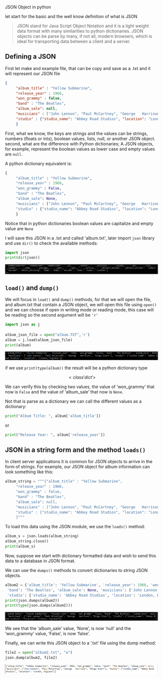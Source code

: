 JSON Object in python

let start for the basic and the well know definition of what is JSON
> JSON stand for Java Script Object Notation and it is a light weight data format with many similarities to python dictionaries. JSON objects can be parse by many, if not all, modern browsers, which is ideal for transporting data between a client and a server.


## Defining a JSON

First let make and example file, that can be copy and save as a .txt and it will represent our JSON file

```Json
{
     "album_title" : "Yellow Submarine",
     "release_year" : 1966,
     "won_grammy" : false,
     "band" : "The Beatles",
     "album_sale": null,
     "musicians" : ["John Lennon", "Paul McCartney", "George   Harrison", "Ringo Starr"],
     "studio" : {"studio_name": "Abbey Road Studios", "location": "London, England"}
     }
```
First, what we know, the keys are strings and the values can be strings, numbers (floats or ints), boolean values, lists, null, or another JSON object.
second, what are the difference with Python dictionaries; A JSON objects, for example, represent the boolean values as lower case and empty values are `null`.

A python dictionary equivalent is:

```python
{
     "album_title" : "Yellow Submarine",
     "release_year" : 1966,
     "won_grammy" : False,
     "band" : "The Beatles",
     "album_sale": None,
     "musicians" : ["John Lennon", "Paul McCartney", "George   Harrison", "Ringo Starr"],
     "studio" : {"studio_name": "Abbey Road Studios", "location": "London, England"}
     }
```

Notice that in python dictionaries boolean values are capitalize and empty value are `None`

I will save this JSON in a .txt and called 'album.txt', later import `json` library and use `dir()` to check the available methods:

```python
import json
print(dir(json))
```

![JSON object python](images/JSON_object_python_001.png)

## `load()` and `dump()`

We will focus in `load()` and `dump()` methods, for that we will open the file, and album.txt that contain a JSON object, we will open this file using `open()` and we can choose if open in writing mode or reading mode, this case will be reading so the second argument will be `'r'`

```python
import json as j

album_json_file = open("album.TXT",'r')
album = j.load(album_json_file)
print(album)
```
![JSON object python](images/JSON_object_python_002.png)

if we use `print(type(album))` the result will be a python dictionary type

$$
<class 'dict'>
$$

We can verify this by checking two values, the value of ‘won_grammy’ that now is `False` and the value of ‘album_sale’ that now is `None`.

Not that is parse as a dictionary we can call the different values as a dictionary:

``` python
print("Album Title: ", album['album_title'])
```
or
```python
print("Release Year: ", album['release_year'])
```

## JSON in a string form and the method `loads()`

In client server applications it is common for JSON objects to arrive in the form of strings. For example, our JSON object for album information can look something like this:

```python
album_string = """{"album_title" : "Yellow Submarine",
     "release_year" : 1966,
     "won_grammy" : false,
     "band" : "The Beatles",
     "album_sale": null,
     "musicians" : ["John Lennon", "Paul McCartney", "George   Harrison", "Ringo Starr"],
     "studio" : {"studio_name": "Abbey Road Studios", "location": "London, England"}
     }"""
```

To load this data using the JSON module, we use the `loads()` method:

```python
album_s = json.loads(album_string)
album_string.close()
print(album_s)
```

Now, suppose we start with dictionary formatted data and wish to send this data to a database in JSON format.

We can use the `dumps()` methods to convert dictionaries to string JSON objects.
```python
album2 = {'album_title': 'Yellow Submarine', 'release_year': 1966, 'won_grammy': False,
 'band': 'The Beatles', 'album_sale': None, 'musicians': ['John Lennon', 'Paul McCartney', 'George   Harrison', 'Ringo Starr'],
 'studio': {'studio_name': 'Abbey Road Studios', 'location': 'London, England'}}
print(json.dumps(album2))
print(type(json.dumps(album2)))
```
![JSON object python](images/JSON_object_python_003.png)

We see that the ‘album_sale’ value, ‘None’, is now ‘null’ and the ‘won_grammy’ value, ‘False’, is now ‘false’.

Finally, we can write this JSON object to a ‘.txt’ file using the dump method:

```python
file2 = open("album2.txt", "w")
json.dump(album2, file2)
```
![JSON object python](images/JSON_object_python_004.png)
